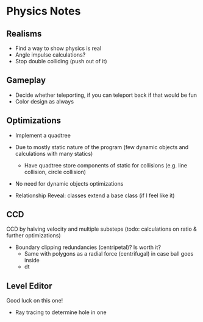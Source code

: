 # Physics Notes

## Realisms
- Find a way to show physics is real
- Angle impulse calculations?
- Stop double colliding (push out of it)

## Gameplay
- Decide whether teleporting, if you can teleport back if that would be fun
- Color design as always

## Optimizations
- Implement a quadtree
- Due to mostly static nature of the program (few dynamic objects and calculations with many statics)
    - Have quadtree store components of static for collisions (e.g. line collision, circle collision)
- No need for dynamic objects optimizations

- Relationship Reveal: classes extend a base class (if I feel like it)

## CCD
CCD by halving velocity and multiple substeps (todo: calculations on ratio & further optimizations)
- Boundary clipping redundancies (centripetal)? Is worth it?
    - Same with polygons as a radial force (centrifugal) in case ball goes inside
    - dt

## Level Editor
Good luck on this one!
- Ray tracing to determine hole in one